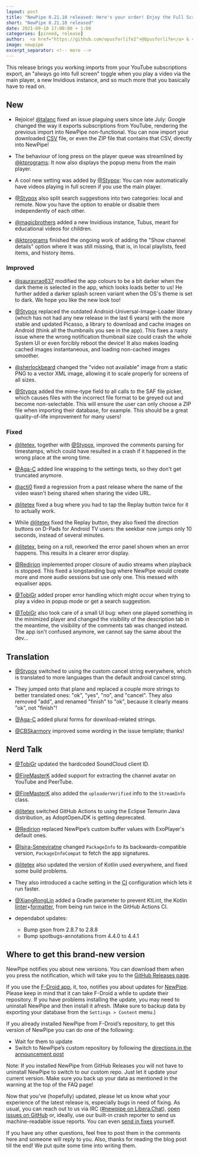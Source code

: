 ```yaml
---
layout: post
title: "NewPipe 0.21.10 released: Here's your order! Enjoy the Full Screen!"
short: "NewPipe 0.21.10 released"
date: 2021-09-10 17:00:00 + 1:00
categories: [pinned, release]
author:  <a href="https://github.com/opusforlife2">@Opusforlife</a> & <a href="https://github.com/poolitzer">@Poolitzer</a>
image: newpipe
excerpt_separator: <!-- more -->
---
```


This release brings you working imports from your YouTube subscriptions export, an "always go into full screen" toggle when you play a video via the main player, a new Invidious instance, and so much more that you basically have to read on.

<!-- more -->

## New

- Rejoice! [@talanc](https://github.com/talanc) fixed an issue plaguing users since late July: Google changed the way it exports subscriptions from YouTube, rendering the previous import into NewPipe non-functional. You can now import your downloaded [CSV](https://en.wikipedia.org/wiki/Comma-separated_values) file, or even the ZIP file that contains that CSV, directly into NewPipe!

- The behaviour of long press on the player queue was streamlined by [@ktprograms](https://github.com/ktprograms): It now also displays the popup menu from the main player.

- A cool new setting was added by [@Stypox](https://github.com/Stypox): You can now automatically have videos playing in full screen if you use the main player.

- [@Stypox](https://github.com/Stypox) also split search suggestions into two categories: local and remote. Now you have the option to enable or disable them independently of each other.

- [@magicbrothers](https://github.com/magicbrothers) added a new Invidious instance, Tubus, meant for educational videos for children.

- [@ktprograms](https://github.com/ktprograms) finished the ongoing work of adding the "Show channel details" option where it was still missing, that is, in local playlists, feed items, and history items.

### Improved

- [@sauravrao637](https://github.com/sauravrao637) modified the app colours to be a bit darker when the dark theme is selected in the app, which looks loads better to us! He further added a darker splash screen variant when the OS's theme is set to dark. We hope you like the new look too!

- [@Stypox](https://github.com/Stypox) replaced the outdated Android-Universal-Image-Loader library (which has not had any new release in the last 6 years) with the more stable and updated Picasso, a library to download and cache images on Android (think all the thumbnails you see in the app). This fixes a nasty issue where the wrong notification thumbnail size could crash the whole System UI or even forcibly reboot the device! It also makes loading cached images instantaneous, and loading non-cached images smoother.

- [@sherlockbeard](https://github.com/sherlockbeard) changed the "video not available" image from a static PNG to a vector XML image, allowing it to scale properly for screens of all sizes.

- [@Stypox](https://github.com/Stypox) added the mime-type field to all calls to the SAF file picker, which causes files with the incorrect file format to be greyed out and become non-selectable. This will ensure the user can only choose a ZIP file when importing their database, for example. This should be a great quality-of-life improvement for many users!

### Fixed

- [@litetex](https://github.com/litetex), together with [@Stypox](https://github.com/Stypox), improved the comments parsing for timestamps, which could have resulted in a crash if it happened in the wrong place at the wrong time.

- [@Aga-C](https://github.com/Aga-C) added line wrapping to the settings texts, so they don't get truncated anymore.

- [@acti0](https://github.com/acti0) fixed a regression from a past release where the name of the video wasn't being shared when sharing the video URL.

- [@litetex](https://github.com/litetex) fixed a bug where you had to tap the Replay button twice for it to actually work.

- While [@litetex](https://github.com/litetex) fixed the Replay button, they also fixed the direction buttons on D-Pads for Android TV users: the seekbar now jumps only 10 seconds, instead of several minutes.

- [@litetex](https://github.com/litetex), being on a roll, reworked the error panel shown when an error happens. This results in a clearer error display.

- [@Redirion](https://github.com/Redirion) implemented proper closure of audio streams when playback is stopped. This fixed a longstanding bug where NewPipe would create more and more audio sessions but use only one. This messed with equaliser apps.

- [@TobiGr](https://github.com/tobigr) added proper error handling which might occur when trying to play a video in popup mode or get a search suggestion.

- [@TobiGr](https://github.com/tobigr) also took care of a small UI bug: when one played something in the minimized player and changed the visibility of the description tab in the meantime, the visibility of the comments tab was changed instead. The app isn't confused anymore, we cannot say the same about the dev...

## Translation

- [@Stypox](https://github.com/Stypox) switched to using the custom cancel string everywhere, which is translated to more languages than the default android cancel string.

- They jumped onto that plane and replaced a couple more strings to better translated ones: "ok", "yes", "no", and "cancel". They also removed "add", and renamed "finish" to "ok", because it clearly means "ok", not "finish"!

- [@Aga-C](https://github.com/Aga-C) added plural forms for download-related strings.

- [@CBSkarmory](https://github.com/CBSkarmory) improved some wording in the issue template; thanks!

## Nerd Talk

- [@TobiGr](https://github.com/TobiGr) updated the hardcoded SoundCloud client ID.

- [@FireMasterK](https://github.com/FireMasterK) added support for extracting the channel avatar on YouTube and PeerTube.

- [@FireMasterK](https://github.com/FireMasterK) also added the `uploaderVerified` info to the `StreamInfo` class.

- [@litetex](https://github.com/litetex) switched GitHub Actions to using the Eclipse Temurin Java distribution, as AdoptOpenJDK is getting deprecated.

- [@Redirion](https://github.com/Redirion) replaced NewPipe’s custom buffer values with ExoPlayer's default ones.

- [@Isira-Seneviratne](https://github.com/Isira-Seneviratne) changed `PackageInfo` to its backwards-compatible version, `PackageInfoCompat` to fetch the app signatures.

- [@litetex](https://github.com/litetex) also updated the version of Kotlin used everywhere, and fixed some build problems.

- They also introduced a cache setting in the [CI](https://en.wikipedia.org/wiki/Continuous_integration) configuration which lets it run faster.

- [@XiangRongLin](https://github.com/XiangRongLin) added a Gradle parameter to prevent KtLint, the Kotlin [linter](https://en.wikipedia.org/wiki/Lint_(software))+[formatter](https://en.wikipedia.org/wiki/Prettyprint#Programming_code_formatting), from being run twice in the GitHub Actions CI.

- dependabot updates:
  - Bump gson from 2.8.7 to 2.8.8
  - Bump spotbugs-annotations from 4.4.0 to 4.4.1


## Where to get this brand-new version

NewPipe notifies you about new versions. You can download them when you press the notification, which will take you to the [GitHub Releases page](https://github.com/TeamNewPipe/NewPipe/releases).

If you use the [F-Droid app](https://f-droid.org/), it, too, notifies you about updates for [NewPipe](https://f-droid.org/packages/org.schabi.newpipe/).
Please keep in mind that it can take F-Droid a while to update their repository. If you have problems installing the update, you may need to uninstall NewPipe and then install it afresh. (Make sure to backup data by exporting your database from the `Settings > Content` menu.)

If you already installed NewPipe from F-Droid’s repository, to get this version of NewPipe you can do one of the following:

* Wait for them to update
* Switch to NewPipe’s custom repository by following the [directions in the announcement post](https://newpipe.net/blog/announcement/f-droid/pinned/f-droid-repo/)

Note: If you installed NewPipe from GitHub Releases you will not have to uninstall NewPipe to switch to our custom repo. Just let it update your current version.
Make sure you back up your data as mentioned in the warning at the top of the FAQ page!

Now that you've (hopefully) updated, please let us know what your experience of the latest release is, especially bugs in need of fixing. As usual, you can reach out to us via IRC ([#newpipe on Libera.Chat](https://web.libera.chat/#newpipe)), [open issues on GitHub](https://github.com/TeamNewPipe/NewPipe/issues/new) or, ideally, use our built-in crash reporter to send us machine-readable issue reports. You can even [send in fixes](https://github.com/TeamNewPipe/NewPipe/blob/dev/.github/CONTRIBUTING.md#bug-fixing) yourself.

If you have any other questions, feel free to post them in the comments here and someone will reply to you. Also, thanks for reading the blog post till the end! We put quite some time into writing them.